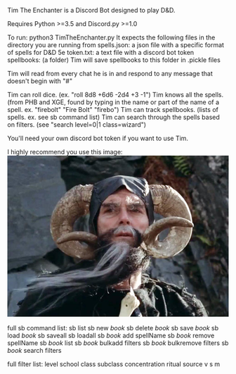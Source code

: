 Tim The Enchanter is a Discord Bot designed to play D&D.

Requires Python >=3.5 and Discord.py >=1.0

To run: python3 TimTheEnchanter.py
It expects the following files in the directory you are running from
spells.json:
    a json file with a specific format of spells for D&D 5e
token.txt:
    a text file with a discord bot token
spellbooks: (a folder)
    Tim will save spellbooks to this folder in .pickle files

Tim will read from every chat he is in and respond to any message that doesn't begin with "#"

Tim can roll dice. (ex. "roll 8d8 +6d6 -2d4 +3 -1")
Tim knows all the spells. (from PHB and XGE, found by typing in the name or part of the name of a spell. ex. "firebolt" "Fire Bolt" "firebo")
Tim can track spellbooks. (lists of spells. ex. see sb command list)
Tim can search through the spells based on filters. (see "search level=0|1 class=wizard")

You'll need your own discord bot token if you want to use Tim.

I highly recommend you use this image:
![alt text](TimTheEnchanter.jpg "Tim The Enchanter")

full sb command list:
sb list
sb new _book_
sb delete _book_
sb save _book_
sb load _book_
sb saveall
sb loadall
sb _book_ add spellName
sb _book_ remove spellName
sb _book_ list
sb _book_ bulkadd filters
sb _book_ bulkremove filters
sb _book_ search filters

full filter list:
level
school
class
subclass
concentration
ritual
source
v
s
m
